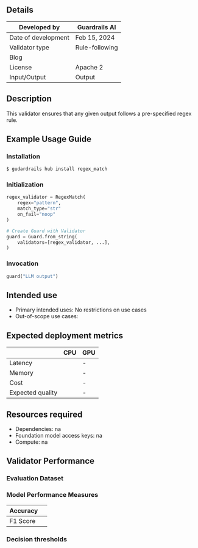 ## Details

| Developed by | Guardrails AI |
| --- | --- |
| Date of development | Feb 15, 2024 |
| Validator type | Rule-following |
| Blog |  |
| License | Apache 2 |
| Input/Output | Output |

## Description

This validator ensures that any given output follows a pre-specified regex rule.

## Example Usage Guide

### Installation

```bash
$ gudardrails hub install regex_match
```

### Initialization

```python
regex_validator = RegexMatch(
	regex="pattern",
	match_type="str"
	on_fail="noop"
)

# Create Guard with Validator
guard = Guard.from_string(
    validators=[regex_validator, ...],
)
```

### Invocation

```python
guard("LLM output")
```

## Intended use

- Primary intended uses: No restrictions on use cases
- Out-of-scope use cases:

## Expected deployment metrics

|  | CPU | GPU |
| --- | --- | --- |
| Latency |  | - |
| Memory |  | - |
| Cost |  | - |
| Expected quality |  | - |

## Resources required

- Dependencies: na
- Foundation model access keys: na
- Compute: na

## Validator Performance

### Evaluation Dataset

### Model Performance Measures

| Accuracy |  |
| --- | --- |
| F1 Score |  |

### Decision thresholds
